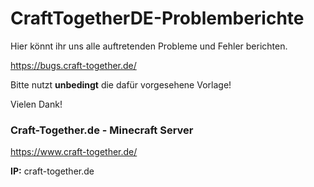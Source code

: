 # CraftTogetherDE-Problemberichte

Hier könnt ihr uns alle auftretenden Probleme und Fehler berichten.

https://bugs.craft-together.de/



Bitte nutzt __unbedingt__ die dafür vorgesehene Vorlage!


Vielen Dank!


### Craft-Together.de - Minecraft Server

https://www.craft-together.de/

**IP:** craft-together.de

